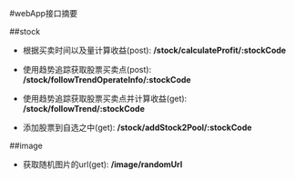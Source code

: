 #webApp接口摘要

##stock

 * 根据买卖时间以及量计算收益(post): **/stock/calculateProfit/:stockCode**

 * 使用趋势追踪获取股票买卖点(post): **/stock/followTrendOperateInfo/:stockCode**
 
 * 使用趋势追踪获取股票买卖点并计算收益(get): **/stock/followTrend/:stockCode**
 
 * 添加股票到自选之中(get): **/stock/addStock2Pool/:stockCode**


##image
 * 获取随机图片的url(get): **/image/randomUrl**